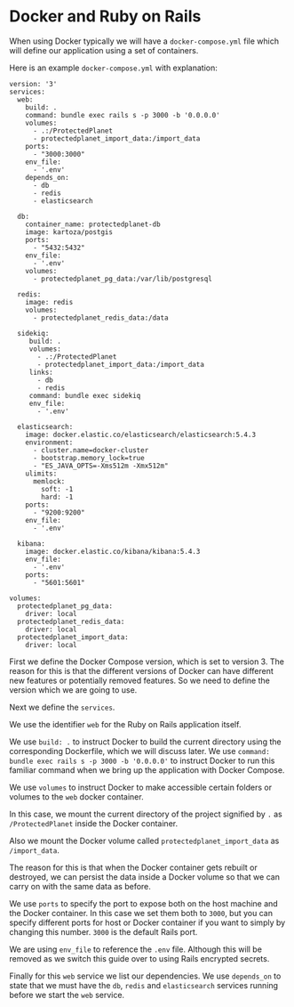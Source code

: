 # Docker and Ruby on Rails

When using Docker typically we will have a `docker-compose.yml` file which will define our application using a set of containers.

Here is an example `docker-compose.yml` with explanation:

```
version: '3'
services:
  web:
    build: .
    command: bundle exec rails s -p 3000 -b '0.0.0.0'
    volumes:
      - .:/ProtectedPlanet
      - protectedplanet_import_data:/import_data
    ports:
      - "3000:3000"
    env_file:
      - '.env'
    depends_on:
      - db
      - redis
      - elasticsearch

  db:
    container_name: protectedplanet-db
    image: kartoza/postgis
    ports:
      - "5432:5432"
    env_file:
      - '.env'
    volumes:
      - protectedplanet_pg_data:/var/lib/postgresql

  redis:
    image: redis
    volumes:
      - protectedplanet_redis_data:/data

  sidekiq:
     build: .
     volumes:
       - .:/ProtectedPlanet
       - protectedplanet_import_data:/import_data
     links:
       - db
       - redis
     command: bundle exec sidekiq
     env_file:
       - '.env'

  elasticsearch:
    image: docker.elastic.co/elasticsearch/elasticsearch:5.4.3
    environment:
      - cluster.name=docker-cluster
      - bootstrap.memory_lock=true
      - "ES_JAVA_OPTS=-Xms512m -Xmx512m"
    ulimits:
      memlock:
        soft: -1
        hard: -1
    ports:
      - "9200:9200"
    env_file:
      - '.env'

  kibana:
    image: docker.elastic.co/kibana/kibana:5.4.3
    env_file:
      - '.env'
    ports:
      - "5601:5601"

volumes:
  protectedplanet_pg_data:
    driver: local
  protectedplanet_redis_data:
    driver: local
  protectedplanet_import_data:
    driver: local
```

First we define the Docker Compose version, which is set to version 3. The reason for this is that the different versions of Docker can have different new features or potentially removed features. So we need to define the version which we are going to use.

Next we define the `services`.

We use the identifier `web` for the Ruby on Rails application itself.

We use `build: .` to instruct Docker to build the current directory using the corresponding Dockerfile, which we will discuss later.
We use `command: bundle exec rails s -p 3000 -b '0.0.0.0'` to instruct Docker to run this familiar command when we bring up the application with Docker Compose.

We use `volumes` to instruct Docker to make accessible certain folders or volumes to the `web` docker container.

In this case, we mount the current directory of the project signified by `.` as `/ProtectedPlanet` inside the Docker container.

Also we mount the Docker volume called `protectedplanet_import_data` as `/import_data`.

The reason for this is that when the Docker container gets rebuilt or destroyed, we can persist the data inside a Docker volume so that we can carry on with the same data as before.

We use `ports` to specify the port to expose both on the host machine and the Docker container. In this case we set them both to `3000`, but you can specify different ports for host or Docker container if you want to simply by changing this number. `3000` is the default Rails port.

We are using `env_file` to reference the `.env` file. Although this will be removed as we switch this guide over to using Rails encrypted secrets.

Finally for this `web` service we list our dependencies. We use `depends_on` to state that we must have the `db`, `redis` and `elasticsearch` services running before we start the `web` service.
